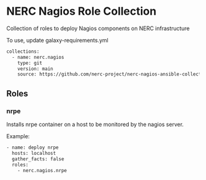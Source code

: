 # NERC Nagios Role Collection

Collection of roles to deploy Nagios components on NERC infrastructure

To use, update galaxy-requirements.yml

```sh
collections:
  - name: nerc.nagios
    type: git
    version: main
    source: https://github.com/nerc-project/nerc-nagios-ansible-collection.git
```

## Roles

### nrpe

Installs nrpe container on a host to be monitored by the nagios server.

Example:

```sh
- name: deploy nrpe
  hosts: localhost
  gather_facts: false
  roles:
    - nerc.nagios.nrpe
```
